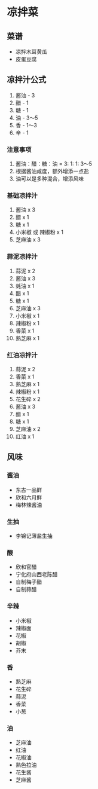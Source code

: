 # 凉拌菜

## 菜谱

-   凉拌木耳黄瓜
-   皮蛋豆腐

## 凉拌汁公式

1.   酱油 - 3
2.   醋 - 1
3.   糖 - 1
4.   油 - 3～5
5.   香 - 1～3
6.   辛 - 1

### 注意事项

1.   酱油：醋：糖：油 = 3: 1: 1: 3～5
2.   根据酱油咸度，额外增添一点盐
3.   油可以是多种混合，增添风味

### 基础凉拌汁

1.   酱油 x 3
2.   醋 x 1
3.   糖 x 1
4.   小米椒 或 辣椒粉 x 1
5.   芝麻油 x 3

### 蒜泥凉拌汁

1.   蒜泥 x 2
2.   酱油 x 3
3.   蚝油 x 1
4.   醋 x 1
5.   糖 x 1
6.   芝麻油 x 3
7.   小米椒 x 1
8.   辣椒粉 x 1
9.   香菜 x 1
10.   熟芝麻 x 1

### 红油凉拌汁

1.   蒜泥 x 2
2.   香菜 x 1
3.   熟芝麻 x 1
4.   辣椒粉 x 1
5.   花生碎 x 2
6.   酱油 x 3
7.   醋 x 1
8.   糖 x 1
9.   芝麻油 x 2
10.   红油 x 1

## 风味

### 酱油

-   东古一品鲜
-   欣和六月鲜
-   梅林辣酱油

### 生抽

-   李锦记薄盐生抽

### 酸

-   欣和官醋
-   宁化府山西老陈醋
-   自制梅子醋
-   自制蒜醋

### 辛辣

-   小米椒
-   辣椒面
-   花椒
-   胡椒
-   芥末

### 香

-   熟芝麻
-   花生碎
-   蒜泥
-   香菜
-   小葱

### 油

-   芝麻油
-   红油
-   花椒油
-   熟色拉油
-   花生酱
-   芝麻酱

